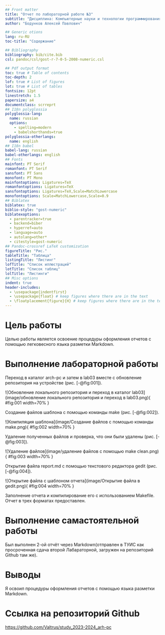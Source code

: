 ```yaml
---
## Front matter
title: "Отчет по лабораторной работе №3"
subtitle: "Дисциплина: Компьютерные науки и технологии программирования"
author: "Бодунков Алексей Павлович"

## Generic otions
lang: ru-RU
toc-title: "Содержание"

## Bibliography
bibliography: bib/cite.bib
csl: pandoc/csl/gost-r-7-0-5-2008-numeric.csl

## Pdf output format
toc: true # Table of contents
toc-depth: 2
lof: true # List of figures
lot: true # List of tables
fontsize: 12pt
linestretch: 1.5
papersize: a4
documentclass: scrreprt
## I18n polyglossia
polyglossia-lang:
  name: russian
  options:
	- spelling=modern
	- babelshorthands=true
polyglossia-otherlangs:
  name: english
## I18n babel
babel-lang: russian
babel-otherlangs: english
## Fonts
mainfont: PT Serif
romanfont: PT Serif
sansfont: PT Sans
monofont: PT Mono
mainfontoptions: Ligatures=TeX
romanfontoptions: Ligatures=TeX
sansfontoptions: Ligatures=TeX,Scale=MatchLowercase
monofontoptions: Scale=MatchLowercase,Scale=0.9
## Biblatex
biblatex: true
biblio-style: "gost-numeric"
biblatexoptions:
  - parentracker=true
  - backend=biber
  - hyperref=auto
  - language=auto
  - autolang=other*
  - citestyle=gost-numeric
## Pandoc-crossref LaTeX customization
figureTitle: "Рис."
tableTitle: "Таблица"
listingTitle: "Листинг"
lofTitle: "Список иллюстраций"
lotTitle: "Список таблиц"
lolTitle: "Листинги"
## Misc options
indent: true
header-includes:
  - \usepackage{indentfirst}
  - \usepackage{float} # keep figures where there are in the text
  - \floatplacement{figure}{H} # keep figures where there are in the text
---
```


# Цель работы

Целью работы является освоение процедуры оформления отчетов с помощью легковесного языка разметки Markdown.

# Выполнение лабораторной работы

Переход в каталог arch-pc и затем в lab03 вместе с обновление репозитория на устройстве (рис. [-@fig:001]).

![Обновление локального репозитория и переход в каталог lab03](image/обновление локального репозитория и переход в lab03.png){ #fig:001 width=70% }

Создание файлов шаблона с помощью команды make (рис. [-@fig:002]).

![Компиляция шаблона](image/Создание файлов с помощью команды make.png){ #fig:002 width=70% }

Удаление полученных файлов и проверка, что они были удалены (рис. [-@fig:003]).

![Удаление файлов](image/удаление файлов с помощью make clean.png){ #fig:003 width=70% }

Открытие файла report.md с помощью текстового редактора gedit (рис. [-@fig:004]).

![Открытие файла с шаблоном отчета](image/Открытие файла в gedit.png){ #fig:004 width=70% }

Заполнение отчета и компилирование его с использованием Makefile. Отчет в трех форматах предоставлен. 

# Выполнение самастоятельной работы

Был выполнен 2-ой отчёт через Markdown(отправлен в ТУИС как просроченная сдача второй Лабараторной, загружен на репозиторий Github там же).

# Выводы

Я освоил процедуры оформления отчетов с помощью языка разметки Markdown.

# Ссылка на репозиторий Github

https://github.com/Valtrus/study_2023-2024_arh-pc
